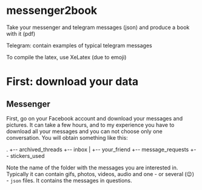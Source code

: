 # messenger2book
Take your messenger and telegram messages (json) and produce a book with it (pdf)

Telegram: contain examples of typical telegram messages

To compile the latex, use XeLatex (due to emoji)


# First: download your data

## Messenger

First, go on your Facebook account and download your messages and pictures. It can take a few hours, and to my experience you have to download all your messages and you can not choose only one conversation. You will obtain something like this:

.
+-- archived_threads
+-- inbox
|   +-- your_friend
+-- message_requests
+-- stickers_used

Note the name of the folder with the messages you are interested in. Typically it can contain gifs, photos, videos, audio and one - or several (😉) - `json` files. It contains the messages in questions.
